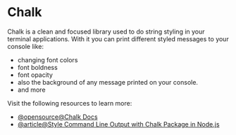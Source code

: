 # Chalk

Chalk is a clean and focused library used to do string styling in your terminal applications. With it you can print different styled messages to your console like:
- changing font colors
- font boldness
- font opacity 
- also the background of any message printed on your console.
- and more

Visit the following resources to learn more:

- [@opensource@Chalk Docs](https://github.com/chalk/chalk#readme)
- [@article@Style Command Line Output with Chalk Package in Node.js](https://www.positronx.io/style-command-line-output-with-chalk-library-in-node-js/)
